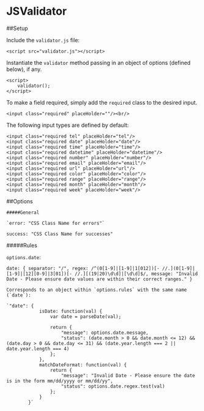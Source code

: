 JSValidator
===========

##Setup

Include the `validator.js` file:

	<script src="validator.js"></script>

Instantiate the `validator` method passing in an object of options (defined below), if any.

	<script>
		validator();
	</script>

To make a field required, simply add the `required` class to the desired input.

	<input class="required" placeHolder=""/><br/>

The following input types are defined by default:

	<input class="required tel" placeHolder="tel"/>
	<input class="required date" placeHolder="date"/>
	<input class="required time" placeHolder="time"/>
	<input class="required datetime" placeHolder="datetime"/>
	<input class="required number" placeHolder="number"/>
	<input class="required email" placeHolder="email"/>
	<input class="required url" placeHolder="url"/>
	<input class="required color" placeHolder="color"/>
	<input class="required range" placeHolder="range"/>
	<input class="required month" placeHolder="month"/>
	<input class="required week" placeHolder="week"/>

##Options

	#####General

	`error: "CSS Class Name for errors"`
  `success: "CSS Class Name for successes"`

  #####Rules

  `options.date`:

  `date: {
            separator: "/",
            regex: /^(0[1-9]|[1-9]|1[012])[- //.](0[1-9]|[1-9]|[12][0-9]|3[01])[- //.][(19|20)\d\d]|[\d\d]$/,
            message: "Invalid Date - Please ensure date values are within their correct ranges."
   			 }`

 	Corresponds to an object within `options.rules` with the same name (`date`):

 	`"date": {
                isDate: function(val) {
                    var date = parseDate(val);

                    return {
                        "message": options.date.message,
                        "status": (date.month > 0 && date.month <= 12) && (date.day > 0 && date.day <= 31) && (date.year.length === 2 || date.year.length === 4)
                    };
                },
                matchDateFormat: function(val) {
                    return {
                        "message": "Invalid Date - Please ensure the date is in the form mm/dd/yyyy or mm/dd/yy",
                        "status": options.date.regex.test(val)
                    };
                }
            }`
